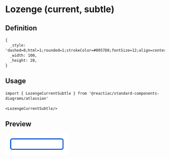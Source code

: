 # Lozenge (current, subtle)

## Definition

```
{
  _style: 'dashed=0;html=1;rounded=1;strokeColor=#0057D8;fontSize=12;align=center;fontStyle=1;strokeWidth=2;fontColor=#0057D8',
  _width: 100,
  _height: 20,
}
```

## Usage

```
import { LozengeCurrentSubtle } from '@reactiac/standard-components-diagrams/atlassian'

<LozengeCurrentSubtle/>
```

## Preview

<img src="./lozenge-current-subtle.png" width="200"/>

